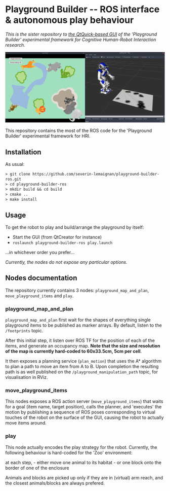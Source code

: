 Playground Builder -- ROS interface & autonomous play behaviour
===============================================================

*This is the sister repository to [the QtQuick-based
GUI](https://github.com/severin-lemaignan/playground-builder-qt) of the
'Playground Builder' experimental framework for Cognitive Human-Robot
Interaction research.*

![Display in RViz of the playground, with a Nao robot](docs/zoo-activity.png)

This repository contains the most of the ROS code for the 'Playground Builder'
experimental framework for HRI.


Installation
------------

As usual:

```
> git clone https://github.com/severin-lemaignan/playground-builder-ros.git
> cd playground-builder-ros
> mkdir build && cd build
> cmake ..
> make install
```

Usage
-----

To get the robot to play and build/arrange the playground by itself:

- Start the GUI (from QtCreator for instance)
- `roslaunch playground-builder-ros play.launch`

...in whichever order you prefer...

*Currently, the nodes do not expose any particular options.*

Nodes documentation
-------------------

The repository currently contains 3 nodes: `playground_map_and_plan`,
`move_playground_items` and `play`.

### playground_map_and_plan

`playground_map_and_plan` first wait for the shapes of everything single
playground items to be published as marker arrays. By default, listen to the
`/footprints` topic.

After this initial step, it listen over ROS TF for the position of each of the
items, and generate an occupancy map. **Note that the size and resolution of the
map is currently hard-coded to 60x33.5cm, 5cm per cell**.

It then exposes a planning service (`plan_motion`) that uses the A\*
algorithm to plan a path to move an item from A to B.
Upon completion the resulting path is as well published on
the `/playground_manipulation_path` topic, for visualisation in RViz.


### move_playground_items

This nodes exposes a ROS action server (`move_playground_items`) that waits for
a goal (item name, target position), calls the planner, and 'executes' the
motion by publishing a sequence of ROS poses corresponding to virtual touches of
the robot on the surface of the GUI, causing the robot to actually move items
around.

### play

This node actually encodes the play strategy for the robot. Currently, the
following behaviour is hard-coded for the 'Zoo' environment:

at each step,
    - either move one animal to its habitat
    - or one block onto the border of one of the enclosure

Animals and blocks are picked up only if they are in (virtual) arm reach, and
the closest animals/blocks are always prefered.
